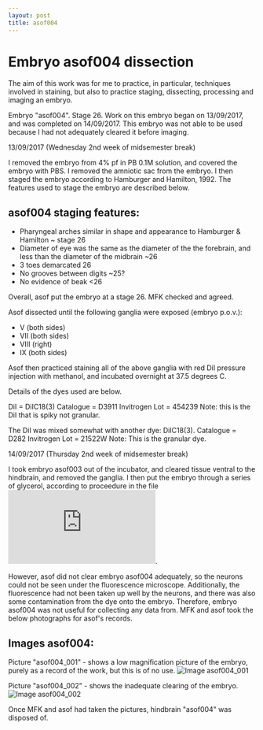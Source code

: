 ```yaml
---
layout: post
title: asof004
---
```


# Embryo asof004 dissection

The aim of this work was for me to practice, in particular, techniques involved in staining, but also to practice staging, dissecting, processing and imaging an embryo.

Embryo "asof004". Stage 26. Work on this embryo began on 13/09/2017, and was completed on 14/09/2017. This embryo was not able to be used because I had not adequately cleared it before imaging.


13/09/2017 (Wednesday 2nd week of midsemester break)

I removed the embryo from 4% pf in PB 0.1M solution, and covered the embryo with PBS. I removed the amniotic sac from the embryo.
I then staged the embryo according to Hamburger and Hamilton, 1992. The features used to stage the embryo are described below.

## asof004 staging features:

- Pharyngeal arches similar in shape and appearance to Hamburger & Hamilton ~ stage 26
- Diameter of eye was the same as the diameter of the the forebrain, and less than the diameter of the midbrain ~26
- 3 toes demarcated 26
- No grooves between digits ~25?
- No evidence of beak <26

Overall, asof put the embryo at a stage 26. MFK checked and agreed.


Asof dissected until the following ganglia were exposed (embryo p.o.v.):
- V (both sides)
- VII (both sides)
- VIII (right)
- IX (both sides)

Asof then practiced staining all of the above ganglia with red DiI pressure injection with methanol, and incubated overnight at 37.5 degrees C.

Details of the dyes used are below.

DiI = DiIC18(3)
Catalogue = D3911 Invitrogen
Lot = 454239
Note: this is the DiI that is spiky not granular.

The DiI was mixed somewhat with another dye: DiIC18(3).
Catalogue = D282 Invitrogen
Lot = 21522W
Note: This is the granular dye.


14/09/2017 (Thursday 2nd week of midsemester break)

I took embryo asof003 out of the incubator, and cleared tissue ventral to the hindbrain, and removed the ganglia. I then put the embryo through a series of glycerol, according to proceedure in the file ![asof glycerol protocol](https://github.com/ansoffe/kubke.github.io/blob/master/_posts/asof-glycerol-protocol.md).

However, asof did not clear embryo asof004 adequately, so the neurons could not be seen under the fluorescence microscope. Additionally, the fluorescence had not been taken up well by the neurons, and there was also some contamination from the dye onto the embryo. Therefore, embryo asof004 was not useful for collecting any data from. MFK and asof took the below photographs for asof's records.

## Images asof004:

Picture "asof004_001" - shows a low magnification picture of the embryo, purely as a record of the work, but this is of no use.
![Image asof004_001](https://github.com/ansoffe/kubke.github.io/blob/master/_posts/asof-embryo-images/asof004-001.png)

Picture "asof004_002" - shows the inadequate clearing of the embryo.
![Image asof004_002](https://github.com/ansoffe/kubke.github.io/blob/master/_posts/asof-embryo-images/asof004-002.png)

Once MFK and asof had taken the pictures, hindbrain "asof004" was disposed of.